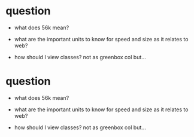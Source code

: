 # question

- what does 56k mean?

- what are the important units to know for speed and size as it relates to web?

- how should I view classes? not as greenbox col but...

# question

- what does 56k mean?

- what are the important units to know for speed and size as it relates to web?

- how should I view classes? not as greenbox col but...

